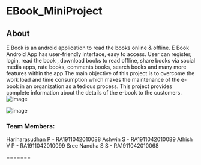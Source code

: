 # EBook_MiniProject

## About
E Book is an android application to read the books online & offline. E Book Android App has user-friendly interface, easy to access. User can register, login, read the book , download books to read offline, share books via social media apps, rate books, comments books, search books and many more features within the app.The main objective of this project is to overcome the work load and time consumption which makes the maintenance of the e-book in an organization as a tedious process. This project provides complete information about the details of the e-book to the customers. ![image](https://user-images.githubusercontent.com/68583898/154607942-0af884e4-7086-411d-98e2-a660881ccba4.png)


![image](https://user-images.githubusercontent.com/68583898/142465935-63077153-3d80-4adf-8b84-10522f751d28.png)

### Team Members:
Hariharasudhan P - RA1911042010088
Ashwin S         - RA1911042010089
Athish V P       - RA1911042010099
Sree Nandha S S  - RA1911042010068

=======

